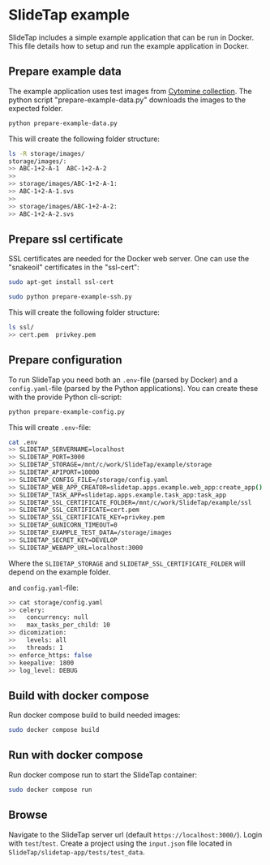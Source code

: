 # SlideTap example

SlideTap includes a simple example application that can be run in Docker. This file details how to setup and run the example application in Docker.

## Prepare example data

The example application uses test images from [Cytomine collection](https://cytomine.com/collection/cmu-1/cmu-1-svs). The python script "prepare-example-data.py" downloads the images to the expected folder.

```sh
python prepare-example-data.py
```

This will create the following folder structure:

```sh
ls -R storage/images/
storage/images/:
>> ABC-1+2-A-1  ABC-1+2-A-2
>>
>> storage/images/ABC-1+2-A-1:
>> ABC-1+2-A-1.svs
>>
>> storage/images/ABC-1+2-A-2:
>> ABC-1+2-A-2.svs
```

## Prepare ssl certificate

SSL certificates are needed for the Docker web server. One can use the "snakeoil" certificates in the "ssl-cert":

```sh
sudo apt-get install ssl-cert

sudo python prepare-example-ssh.py
```

This will create the following folder structure:

```sh
ls ssl/
>> cert.pem  privkey.pem
```

## Prepare configuration

To run SlideTap you need both an `.env`-file (parsed by Docker) and a `config.yaml`-file (parsed by the Python applications). You can create these with the provide Python cli-script:

```sh
python prepare-example-config.py
```

This will create `.env`-file:

```sh
cat .env
>> SLIDETAP_SERVERNAME=localhost
>> SLIDETAP_PORT=3000
>> SLIDETAP_STORAGE=/mnt/c/work/SlideTap/example/storage
>> SLIDETAP_APIPORT=10000
>> SLIDETAP_CONFIG_FILE=/storage/config.yaml
>> SLIDETAP_WEB_APP_CREATOR=slidetap.apps.example.web_app:create_app()
>> SLIDETAP_TASK_APP=slidetap.apps.example.task_app:task_app
>> SLIDETAP_SSL_CERTIFICATE_FOLDER=/mnt/c/work/SlideTap/example/ssl
>> SLIDETAP_SSL_CERTIFICATE=cert.pem
>> SLIDETAP_SSL_CERTIFICATE_KEY=privkey.pem
>> SLIDETAP_GUNICORN_TIMEOUT=0
>> SLIDETAP_EXAMPLE_TEST_DATA=/storage/images
>> SLIDETAP_SECRET_KEY=DEVELOP
>> SLIDETAP_WEBAPP_URL=localhost:3000
```

Where the `SLIDETAP_STORAGE` and `SLIDETAP_SSL_CERTIFICATE_FOLDER` will depend on the example folder.

and `config.yaml`-file:

```sh
>> cat storage/config.yaml
>> celery:
>>   concurrency: null
>>   max_tasks_per_child: 10
>> dicomization:
>>   levels: all
>>   threads: 1
>> enforce_https: false
>> keepalive: 1800
>> log_level: DEBUG
```

## Build with docker compose

Run docker compose build to build needed images:

```sh
sudo docker compose build
```

## Run with docker compose

Run docker compose run to start the SlideTap container:

```sh
sudo docker compose run
```

## Browse

Navigate to the SlideTap server url (default `https://localhost:3000/`). Login with `test`/`test`. Create a project using the `input.json` file located in `SlideTap/slidetap-app/tests/test_data`.
